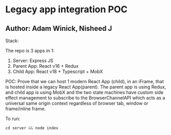 # Legacy app integration POC

## Author: Adam Winick, Nisheed J

Stack:

The repo is 3 apps in 1:

1. Server: Express JS
2. Parent App: React v16 + Redux
3. Child App: React v18 + Typescript + MobX

POC:
Prove that we can host 1 modern React App (child), in an iFrame, that is hosted inside a legacy React App(parent).  The parent app is using Redux, and child app is using MobX and the two state machines have custom side effect management to subscribe to the BrowserChannelAPI which acts as a universal same origin context regardless of browser tab, window or frame/inline frame.

To run:

```js
cd server && node index
```
